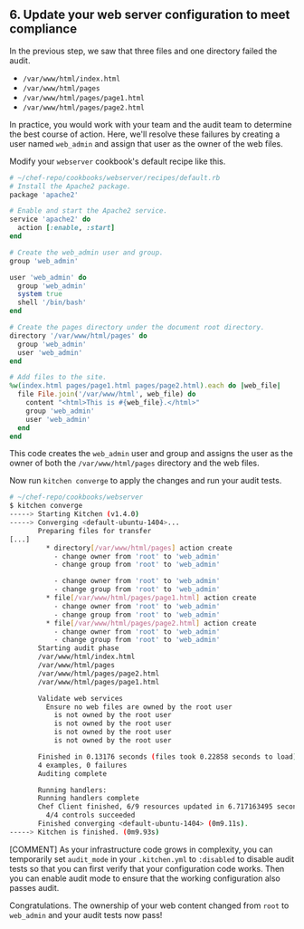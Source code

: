 ## 6. Update your web server configuration to meet compliance

In the previous step, we saw that three files and one directory failed the audit.

* <code class="file-path">/var/www/html/index.html</code>
* <code class="file-path">/var/www/html/pages</code>
* <code class="file-path">/var/www/html/pages/page1.html</code>
* <code class="file-path">/var/www/html/pages/page2.html</code>

In practice, you would work with your team and the audit team to determine the best course of action. Here, we'll resolve these failures by creating a user named `web_admin` and assign that user as the owner of the web files.

Modify your `webserver` cookbook's default recipe like this.

```ruby
# ~/chef-repo/cookbooks/webserver/recipes/default.rb
# Install the Apache2 package.
package 'apache2'

# Enable and start the Apache2 service.
service 'apache2' do
  action [:enable, :start]
end

# Create the web_admin user and group.
group 'web_admin'

user 'web_admin' do
  group 'web_admin'
  system true
  shell '/bin/bash'
end

# Create the pages directory under the document root directory.
directory '/var/www/html/pages' do
  group 'web_admin'
  user 'web_admin'
end

# Add files to the site.
%w(index.html pages/page1.html pages/page2.html).each do |web_file|
  file File.join('/var/www/html', web_file) do
    content "<html>This is #{web_file}.</html>"
    group 'web_admin'
    user 'web_admin'
  end
end
```

This code creates the `web_admin` user and group and assigns the user as the owner of both the <code class="file-path">/var/www/html/pages</code> directory and the web files.

Now run `kitchen converge` to apply the changes and run your audit tests.

```bash
# ~/chef-repo/cookbooks/webserver
$ kitchen converge
-----> Starting Kitchen (v1.4.0)
-----> Converging <default-ubuntu-1404>...
       Preparing files for transfer
[...]
         * directory[/var/www/html/pages] action create
           - change owner from 'root' to 'web_admin'
           - change group from 'root' to 'web_admin'

           - change owner from 'root' to 'web_admin'
           - change group from 'root' to 'web_admin'
         * file[/var/www/html/pages/page1.html] action create
           - change owner from 'root' to 'web_admin'
           - change group from 'root' to 'web_admin'
         * file[/var/www/html/pages/page2.html] action create
           - change owner from 'root' to 'web_admin'
           - change group from 'root' to 'web_admin'
       Starting audit phase
       /var/www/html/index.html
       /var/www/html/pages
       /var/www/html/pages/page2.html
       /var/www/html/pages/page1.html

       Validate web services
         Ensure no web files are owned by the root user
           is not owned by the root user
           is not owned by the root user
           is not owned by the root user
           is not owned by the root user

       Finished in 0.13176 seconds (files took 0.22858 seconds to load)
       4 examples, 0 failures
       Auditing complete

       Running handlers:
       Running handlers complete
       Chef Client finished, 6/9 resources updated in 6.717163495 seconds
         4/4 controls succeeded
       Finished converging <default-ubuntu-1404> (0m9.11s).
-----> Kitchen is finished. (0m9.93s)
```

[COMMENT] As your infrastructure code grows in complexity, you can temporarily set `audit_mode` in your <code class="file-path">.kitchen.yml</code> to `:disabled` to disable audit tests so that you can first verify that your configuration code works. Then you can enable audit mode to ensure that the working configuration also passes audit.

Congratulations. The ownership of your web content changed from `root` to `web_admin` and your audit tests now pass!
